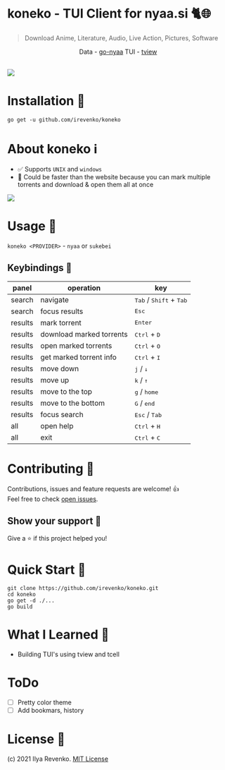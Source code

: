# koneko - TUI Client for nyaa.si 🐈🌐
 > Download Anime, Literature, Audio, Live Action, Pictures, Software

<p align="center"> Data -  <a href="https://github.com/irevenko/go-nyaa">go-nyaa</a> 
TUI - <a href="https://github.com/rivo/tview">tview</a>  </p> <br>
<img src="_assets/preview.gif">

# Installation 🔨
```go get -u github.com/irevenko/koneko``` <br>

# About koneko ℹ️
- ✅ Supports ```UNIX``` and ```windows``` 
- 🚀 Could be faster than the  website because you can mark multiple torrents and download & open them all at once <br>
<img src="./_assets/marked.png">

# Usage 🔬
```koneko <PROVIDER>``` - ```nyaa``` or ```sukebei``` <br> 

## Keybindings 🎹
| panel            | operation                | key                                                |
|------------------|--------------------------|----------------------------------------------------|
| search           | navigate                 | <kbd>Tab</kbd> / <kbd>Shift</kbd> + <kbd>Tab</kbd> |
| search           | focus results            | <kbd>Esc</kbd>                                     |
| results          | mark torrent             | <kbd>Enter</kbd>                                   |
| results          | download marked torrents | <kbd>Ctrl</kbd> + <kbd>D</kbd>                     |
| results          | open marked torrents     | <kbd>Ctrl</kbd> + <kbd>O</kbd>                     |
| results          | get marked torrent info  | <kbd>Ctrl</kbd> + <kbd>I</kbd>                     |
| results          | move down                | <kbd>j</kbd> / <kbd>↓</kbd>                        |
| results          | move up                  | <kbd>k</kbd> / <kbd>↑</kbd>                        |
| results          | move to the top          | <kbd>g</kbd> / <kbd>home</kbd>                     |
| results          | move to the bottom       | <kbd>G</kbd> / <kbd>end</kbd>                      |
| results          | focus search             | <kbd>Esc</kbd> / <kbd>Tab</kbd>                    |
| all              | open help                | <kbd>Ctrl</kbd> + <kbd>H</kbd>                     |
| all              | exit                     | <kbd>Ctrl</kbd> + <kbd>C</kbd>                     |

# Contributing 🤝
Contributions, issues and feature requests are welcome! 👍 <br>
Feel free to check [open issues](https://github.com/irevenko/koneko/issues).

## Show your support 🌟
Give a ⭐️ if this project helped you!

# Quick Start 🚀
```git clone https://github.com/irevenko/koneko.git``` <br>
```cd koneko``` <br>
```go get -d ./...``` <br>
```go build``` <br>

# What I Learned 🧠
- Building TUI's using tview and tcell

# ToDo
- [ ] Pretty color theme
- [ ] Add bookmars, history

# License 📑 
(c) 2021 Ilya Revenko. [MIT License](https://tldrlegal.com/license/mit-license)
